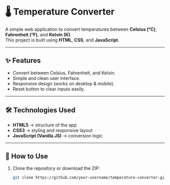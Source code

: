 # 🌡️ Temperature Converter

A simple web application to convert temperatures between **Celsius (°C)**, **Fahrenheit (°F)**, and **Kelvin (K)**.  
This project is built using **HTML**, **CSS**, and **JavaScript**.

---

## ✨ Features
- Convert between Celsius, Fahrenheit, and Kelvin.
- Simple and clean user interface.
- Responsive design (works on desktop & mobile).
- Reset button to clear inputs easily.

---

## 🛠️ Technologies Used
- **HTML5** → structure of the app  
- **CSS3** → styling and responsive layout  
- **JavaScript (Vanilla JS)** → conversion logic  

---

## 🚀 How to Use
1. Clone the repository or download the ZIP:
   ```bash
   git clone https://github.com/your-username/temperature-converter.git
